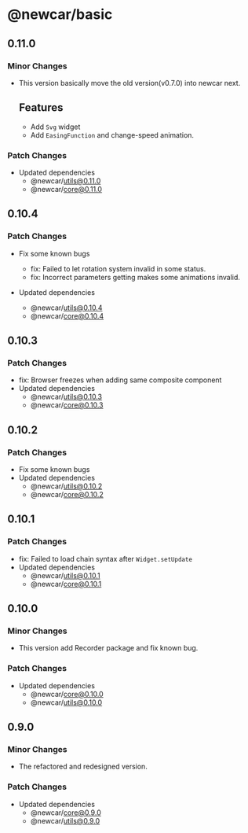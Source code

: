 # @newcar/basic

## 0.11.0

### Minor Changes

- This version basically move the old version(v0.7.0) into newcar next.

  ## Features

  - Add `Svg` widget
  - Add `EasingFunction` and change-speed animation.

### Patch Changes

- Updated dependencies
  - @newcar/utils@0.11.0
  - @newcar/core@0.11.0

## 0.10.4

### Patch Changes

- Fix some known bugs

  - fix: Failed to let rotation system invalid in some status.
  - fix: Incorrect parameters getting makes some animations invalid.

- Updated dependencies
  - @newcar/utils@0.10.4
  - @newcar/core@0.10.4

## 0.10.3

### Patch Changes

- fix: Browser freezes when adding same composite component
- Updated dependencies
  - @newcar/utils@0.10.3
  - @newcar/core@0.10.3

## 0.10.2

### Patch Changes

- Fix some known bugs
- Updated dependencies
  - @newcar/utils@0.10.2
  - @newcar/core@0.10.2

## 0.10.1

### Patch Changes

- fix: Failed to load chain syntax after `Widget.setUpdate`
- Updated dependencies
  - @newcar/utils@0.10.1
  - @newcar/core@0.10.1

## 0.10.0

### Minor Changes

- This version add Recorder package and fix known bug.

### Patch Changes

- Updated dependencies
  - @newcar/core@0.10.0
  - @newcar/utils@0.10.0

## 0.9.0

### Minor Changes

- The refactored and redesigned version.

### Patch Changes

- Updated dependencies
  - @newcar/core@0.9.0
  - @newcar/utils@0.9.0
